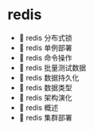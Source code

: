 # redis

* 📄 redis 分布式锁
* 📄 redis 单例部署
* 📄 redis 命令操作
* 📄 redis 批量测试数据
* 📄 redis 数据持久化
* 📄 redis 数据类型
* 📄 redis 架构演化
* 📄 redis 概述
* 📄 redis 集群部署

‍
